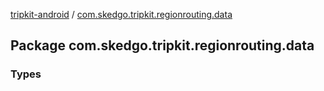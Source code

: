 [tripkit-android](../index.md) / [com.skedgo.tripkit.regionrouting.data](./index.md)

## Package com.skedgo.tripkit.regionrouting.data

### Types
